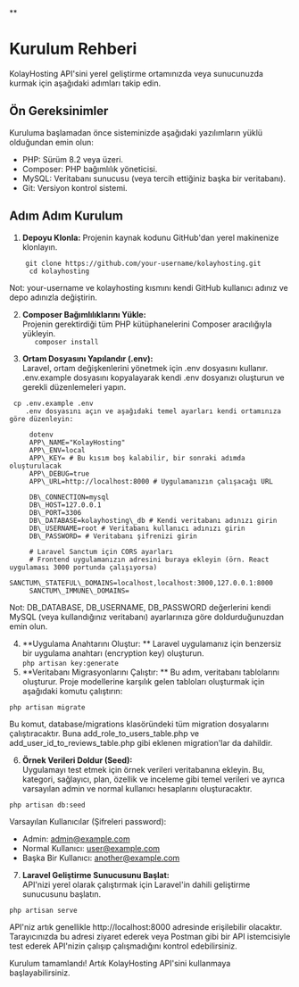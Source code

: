 \*\*

# Kurulum Rehberi

KolayHosting API'sini yerel geliştirme ortamınızda veya sunucunuzda kurmak için aşağıdaki adımları takip edin.

## Ön Gereksinimler

Kuruluma başlamadan önce sisteminizde aşağıdaki yazılımların yüklü olduğundan emin olun:

-   PHP: Sürüm 8.2 veya üzeri.
-   Composer: PHP bağımlılık yöneticisi.
-   MySQL: Veritabanı sunucusu (veya tercih ettiğiniz başka bir veritabanı).
-   Git: Versiyon kontrol sistemi.

## Adım Adım Kurulum

1.  **Depoyu Klonla:**
    Projenin kaynak kodunu GitHub'dan yerel makinenize klonlayın.

```
    git clone https://github.com/your-username/kolayhosting.git
     cd kolayhosting
```

Not: your-username ve kolayhosting kısmını kendi GitHub kullanıcı adınız ve depo adınızla değiştirin.

2.  **Composer Bağımlılıklarını Yükle:**  
    Projenin gerektirdiği tüm PHP kütüphanelerini Composer aracılığıyla yükleyin.  
     `   composer install`

3.  **Ortam Dosyasını Yapılandır (.env):**  
    Laravel, ortam değişkenlerini yönetmek için .env dosyasını kullanır. .env.example dosyasını kopyalayarak kendi .env dosyanızı oluşturun ve gerekli düzenlemeleri yapın.

```
 cp .env.example .env
    .env dosyasını açın ve aşağıdaki temel ayarları kendi ortamınıza göre düzenleyin:

     dotenv
     APP\_NAME="KolayHosting"
     APP\_ENV=local
     APP\_KEY= # Bu kısım boş kalabilir, bir sonraki adımda oluşturulacak
     APP\_DEBUG=true
     APP\_URL=http://localhost:8000 # Uygulamanızın çalışacağı URL

     DB\_CONNECTION=mysql
     DB\_HOST=127.0.0.1
     DB\_PORT=3306
     DB\_DATABASE=kolayhosting\_db # Kendi veritabanı adınızı girin
     DB\_USERNAME=root # Veritabanı kullanıcı adınızı girin
     DB\_PASSWORD= # Veritabanı şifrenizi girin

     # Laravel Sanctum için CORS ayarları
     # Frontend uygulamanızın adresini buraya ekleyin (örn. React uygulaması 3000 portunda çalışıyorsa)
     SANCTUM\_STATEFUL\_DOMAINS=localhost,localhost:3000,127.0.0.1:8000
     SANCTUM\_IMMUNE\_DOMAINS=
```

Not: DB_DATABASE, DB_USERNAME, DB_PASSWORD değerlerini kendi MySQL (veya kullandığınız veritabanı) ayarlarınıza göre doldurduğunuzdan emin olun.

4.  **Uygulama Anahtarını Oluştur: **
    Laravel uygulamanız için benzersiz bir uygulama anahtarı (encryption key) oluşturun.  
    `php artisan key:generate`
5.  **Veritabanı Migrasyonlarını Çalıştır: **
    Bu adım, veritabanı tablolarını oluşturur. Proje modellerine karşılık gelen tabloları oluşturmak için aşağıdaki komutu çalıştırın:

```
php artisan migrate
```

Bu komut, database/migrations klasöründeki tüm migration dosyalarını çalıştıracaktır. Buna add_role_to_users_table.php ve add_user_id_to_reviews_table.php gibi eklenen migration'lar da dahildir.

6.  **Örnek Verileri Doldur (Seed):**  
    Uygulamayı test etmek için örnek verileri veritabanına ekleyin. Bu, kategori, sağlayıcı, plan, özellik ve inceleme gibi temel verileri ve ayrıca varsayılan admin ve normal kullanıcı hesaplarını oluşturacaktır.

```
php artisan db:seed
```

Varsayılan Kullanıcılar (Şifreleri password):

-   Admin: admin@example.com
-   Normal Kullanıcı: user@example.com
-   Başka Bir Kullanıcı: another@example.com

7.  **Laravel Geliştirme Sunucusunu Başlat:**  
    API'nizi yerel olarak çalıştırmak için Laravel'in dahili geliştirme sunucusunu başlatın.

```
php artisan serve
```

API'niz artık genellikle http://localhost:8000 adresinde erişilebilir olacaktır. Tarayıcınızda bu adresi ziyaret ederek veya Postman gibi bir API istemcisiyle test ederek API'nizin çalışıp çalışmadığını kontrol edebilirsiniz.

Kurulum tamamlandı! Artık KolayHosting API'sini kullanmaya başlayabilirsiniz.
